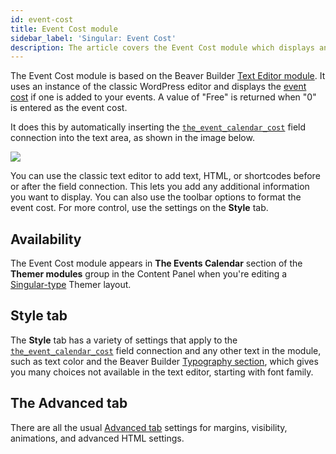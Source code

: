 ```yaml
---
id: event-cost
title: Event Cost module
sidebar_label: 'Singular: Event Cost'
description: The article covers the Event Cost module which displays an event's cost.
---
```


The Event Cost module is based on the Beaver Builder [Text Editor module](/beaver-builder/layouts/modules/text). It uses an instance of the classic WordPress editor and displays the [event cost](https://theeventscalendar.com/knowledgebase/k/creating-an-event/#Event_Cost) if one is added to your events. A value of "Free" is returned when "0" is entered as the event cost.

It does this by automatically inserting the [`the_event_calendar_cost`](../field-connections.md#event-cost) field connection into the text area, as shown in the image below.

![](/img/beaver-themer/integrations--tec--event-cost--1.jpg)

You can use the classic text editor to add text, HTML, or shortcodes before or after the field connection. This lets you add any additional information you want to display. You can also use the toolbar options to format the event cost. For more control, use the settings on the **Style** tab.

## Availability

The Event Cost module appears in **The Events Calendar** section of the **Themer modules** group in the Content Panel when you're editing a [Singular-type](../../../layout-types-modules/singular-layout-type/themer-singular-layout-type.md) Themer layout.

## Style tab

The **Style** tab has a variety of settings that apply to the [`the_event_calendar_cost`](../field-connections.md#event-cost) field connection and any other text in the module, such as text color and the Beaver Builder [Typography section](/beaver-builder/styles/typography/typography.md), which gives you many choices not available in the text editor, starting with font family.

## The Advanced tab

There are all the usual [Advanced tab](/beaver-builder/layouts/advanced-tab) settings for margins, visibility, animations, and advanced HTML settings.
